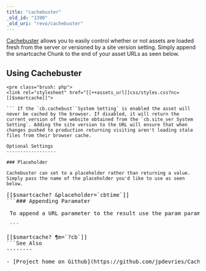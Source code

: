 ```yaml
---
title: "cachebuster"
_old_id: "1390"
_old_uri: "revo/cachebuster"
---
```


 [Cachebuster](http://modx.com/extras/package/cachebuster) allows you to easily control whether or not assets are loaded fresh from the server or versioned by a site version setting. Simply append the smartcache Chunk to the end of your asset URLs as seen below.

Using Cachebuster
-----------------

 ```
<pre class="brush: php">
<link rel="stylesheet" href="[[++assets_url]]css/styles.css?nc=[[$smartcache]]">

``` If the `cb.cachebust``System Setting` is enabled the asset will never be cached by the browser. If disabled, it will return the current version of the website obtained from the `cb.site_ver System Setting`. Adding the site version to the URL will ensure that when changes pushed to production returning visiting aren't loading stale files from their browser cache.

 Optional Settings
------------------

### Placeholder

 Cachebuster can set to a placeholder rather than returning a value. Simply pass the name of the placeholder you'd like to use as seen below.

 ```
<pre class="brush: php">
[[$smartcache? &placeholder=`cbtime`]]
```### Appending Paramater

 To append a URL parameter to the result use the param paramater as seen below.

 ```
<pre class="brush: php">
[[$smartcache? &param=`?cb`]]
```See Also
--------

- [Project home on Github](https://github.com/jpdevries/Cachebuster)